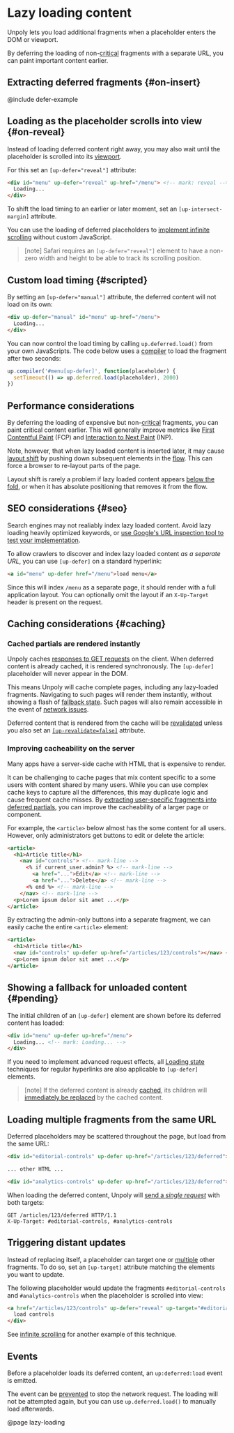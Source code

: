 Lazy loading content
====================

Unpoly lets you load additional fragments when a placeholder enters the DOM or viewport.

By deferring the loading of non-[critical](https://developer.mozilla.org/en-US/docs/Web/Performance/Critical_rendering_path) fragments
with a separate URL, you can paint important content earlier.


## Extracting deferred fragments {#on-insert}

@include defer-example

## Loading as the placeholder scrolls into view {#on-reveal}

Instead of loading deferred content right away, you may also wait until the placeholder is scrolled into its [viewport](/up.viewport).

For this set an `[up-defer="reveal"]` attribute:

```html
<div id="menu" up-defer="reveal" up-href="/menu"> <!-- mark: reveal -->
  Loading...
</div>
```

To shift the load timing to an earlier or later moment, set an `[up-intersect-margin]` attribute.

You can use the loading of deferred placeholders to [implement infinite scrolling](/infinite-scrolling) without custom JavaScript.

> [note]
> Safari requires an `[up-defer="reveal"]` element to have a non-zero width and height to be able to
> track its scrolling position.


## Custom load timing {#scripted}

By setting an `[up-defer="manual"]` attribute, the deferred content will not load on its own:

```html
<div up-defer="manual" id="menu" up-href="/menu">
  Loading...
</div>
```

You can now control the load timing by calling `up.deferred.load()` from your own JavaScripts.
The code below uses a [compiler](/enhancing-elements) to load the fragment after two seconds:

```js
up.compiler('#menu[up-defer]', function(placeholder) {
  setTimeout(() => up.deferred.load(placeholder), 2000)
})
```


## Performance considerations

By deferring the loading of expensive but non-[critical](https://developer.mozilla.org/en-US/docs/Web/Performance/Critical_rendering_path) fragments,
you can paint critical content earlier. This will generally improve metrics like 
[First Contentful Paint](https://developer.chrome.com/docs/lighthouse/performance/first-contentful-paint) (FCP) and 
[Interaction to Next Paint](https://web.dev/articles/inp) (INP).

Note, however, that when lazy loaded content is inserted later, it may cause [layout shift](https://web.dev/articles/cls) by pushing
down subsequent elements in the [flow](https://developer.mozilla.org/en-US/docs/Learn/CSS/CSS_layout/Normal_Flow).
This can force a browser to re-layout parts of the page.

Layout shift is rarely a problem if lazy loaded content appears [below the fold](https://www.abtasty.com/blog/above-the-fold/),
or when it has absolute positioning that removes it from the flow.


## SEO considerations {#seo}

Search engines may not realiably index lazy loaded content. Avoid lazy loading heavily optimized keywords,
or [use Google's URL inspection tool to test your implementation](https://developers.google.com/search/docs/crawling-indexing/javascript/lazy-loading). 

To allow crawlers to discover and index lazy loaded content *as a separate URL*, you can use `[up-defer]` on a standard hyperlink:

```html
<a id="menu" up-defer href="/menu">load menu</a>
```

Since this will index `/menu` as a separate page, it should render with a full application layout. You can optionally
omit the layout if an `X-Up-Target` header is present on the request.



## Caching considerations {#caching}


### Cached partials are rendered instantly

Unpoly caches [responses to GET requests](/caching) on the client. When deferred content is already cached, it is rendered synchronously.
The `[up-defer]` placeholder will never appear in the DOM.

This means Unpoly will cache complete pages, including any lazy-loaded fragments. Navigating to such pages will render them instantly,
without showing a flash of [fallback state](#pending). Such pages will also remain accessible in the event of [network issues](/network-issues).

Deferred content that is rendered from the cache will be [revalidated](/caching#revalidation) unless you also set an
[`[up-revalidate=false]`](/up-follow#up-revalidate) attribute.


### Improving cacheability on the server

Many apps have a server-side cache with HTML that is expensive to render.

It can be challenging to cache pages that mix content specific to a some users with content shared by many users.
While you can use complex cache keys to capture all the differences, this may duplicate logic and cause frequent cache misses.
By [extracting user-specific fragments into deferred partials](#on-insert), you can improve the cacheability of a larger page or component.

For example, the `<article>` below almost has the some content for all users. However, only administrators
get buttons to edit or delete the article:

```html
<article>
  <h1>Article title</h1>
    <nav id="controls"> <!-- mark-line -->
      <% if current_user.admin? %> <!-- mark-line -->
        <a href="...">Edit</a> <!-- mark-line -->
        <a href="...">Delete</a> <!-- mark-line -->
      <% end %> <!-- mark-line -->
    </nav> <!-- mark-line -->
  <p>Lorem ipsum dolor sit amet ...</p>
</article>
```

By extracting the admin-only buttons into a separate fragment, we can easily cache the entire `<article>`
element:

```html
<article>
  <h1>Article title</h1>
  <nav id="controls" up-defer up-href="/articles/123/controls"></nav> <!-- mark-line -->
  <p>Lorem ipsum dolor sit amet ...</p>
</article>
```



## Showing a fallback for unloaded content {#pending}

The initial children of an `[up-defer]` element are shown before its deferred content has loaded:

```html
<div id="menu" up-defer up-href="/menu">
  Loading... <!-- mark: Loading... -->
</div>
```

If you need to implement advanced request effects, all [Loading state](/loading-state)
techniques for regular hyperlinks are also applicable to `[up-defer]` elements.

> [note]
> If the deferred content is already [cached](/caching), its children will [immediately be replaced](#cached-partials-are-rendered-instantly) by the cached content.



## Loading multiple fragments from the same URL

Deferred placeholders may be scattered throughout the page, but load from the same URL:


```html
<div id="editorial-controls" up-defer up-href="/articles/123/deferred"></div> <!-- mark: #editorial-controls -->

... other HTML ...

<div id="analytics-controls" up-defer up-href="/articles/123/deferred"></div> <!-- mark: #analytics-controls -->
```

When loading the deferred content, Unpoly will [send a *single request*](/X-Up-Target#merging) with both targets:

```http
GET /articles/123/deferred HTTP/1.1
X-Up-Target: #editorial-controls, #analytics-controls
```


## Triggering distant updates

Instead of replacing itself, a placeholder can target one or [multiple](/targeting-fragments#multiple) other fragments.
To do so, set an `[up-target]` attribute matching the elements you want to update.

The following placeholder would update the fragments `#editorial-controls` and `#analytics-controls` when
the placeholder is scrolled into view:

```html
<a href="/articles/123/controls" up-defer="reveal" up-target="#editorial-controls, #analytics-controls"> <!-- mark: up-target -->
  load controls
</div>
```

See [infinite scrolling](/infinite-scrolling) for another example of this technique.


## Events

Before a placeholder loads its deferred content, an `up:deferred:load` event is emitted.

The event can be [prevented](/up:deferred:load#event.preventDefault) to stop the network request.
The loading will not be attempted again, but you can use `up.deferred.load()` to manually load afterwards.



@page lazy-loading
